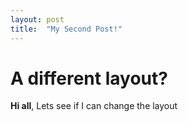 ```yaml
---
layout: post
title:  "My Second Post!"
---
```

# A different layout?

**Hi all**, Lets see if I can change the layout
